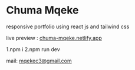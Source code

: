 # Chuma Mqeke
responsive portfolio using react js and tailwind css

live preview : [chuma-mqeke.netlify.app](https://chuma-mqeke.netlify.app)

1.npm i
2.npm run dev

mail: mqekec3@gmail.com


